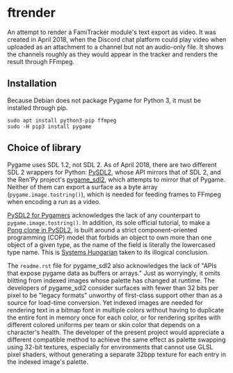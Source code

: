 ftrender
========
An attempt to render a FamiTracker module's text export as video.
It was created in April 2018, when the Discord chat platform could
play video when uploaded as an attachment to a channel but not an
audio-only file.  It shows the channels roughly as they would appear
in the tracker and renders the result through FFmpeg.

Installation
------------
Because Debian does not package Pygame for Python 3, it must be
installed through pip.

    sudo apt install python3-pip ffmpeg
    sudo -H pip3 install pygame

Choice of library
-----------------
Pygame uses SDL 1.2, not SDL 2.  As of April 2018, there are two
different SDL 2 wrappers for Python: [PySDL2], whose API mirrors that
of SDL 2, and the Ren'Py project's [pygame_sdl2], which attempts to
mirror that of Pygame.  Neither of them can export a surface as a
byte array (`pygame.image.tostring()`), which is needed for feeding
frames to FFmpeg when encoding a run as a video.

[PySDL2 for Pygamers] acknowledges the lack of any counterpart to
`pygame.image.tostring()`.  In addition, its sole official tutorial,
to make a [Pong clone in PySDL2], is built around a strict
component-oriented programming (COP) model that forbids an object
to own more than one object of a given type, as the name of the
field is literally the lowercased type name. This is
[Systems Hungarian] taken to its illogical conclusion.

The `readme.rst` file for pygame_sdl2 also acknowledges the lack
of "APIs that expose pygame data as buffers or arrays."  Just as
worryingly, it omits blitting from indexed images whose palette has
changed at runtime.  The developers of pygame_sdl2 consider surfaces
with fewer than 32 bits per pixel to be "legacy formats" unworthy of
first-class support other than as a source for load-time conversion.
Yet indexed images are needed for rendering text in a bitmap font in
multiple colors without having to duplicate the entire font in memory
once for each color, or for rendering sprites with different colored
uniforms per team or skin color that depends on a character's health.
The developer of the present project would appreciate a different
compatible method to achieve the same effect as palette swapping
using 32-bit textures, especially for environments that cannot use
GLSL pixel shaders, without generating a separate 32bpp texture for
each entry in the indexed image's palette.

[PySDL2]: https://pysdl2.readthedocs.io/en/rel_0_9_6/index.html
[pygame_sdl2]: https://github.com/renpy/pygame_sdl2
[PySDL2 for Pygamers]: https://pysdl2.readthedocs.io/en/rel_0_9_6/tutorial/pygamers.html
[Pong clone in PySDL2]: https://pysdl2.readthedocs.io/en/latest/tutorial/pong.html
[Systems Hungarian]: https://blogs.msdn.microsoft.com/larryosterman/2004/06/22/hugarian-notation-its-my-turn-now/

